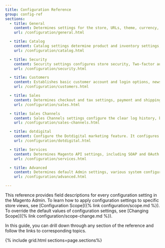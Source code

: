 ```yaml
---
title: Configuration Reference
group: config-ref
sections:
  - title: General
    content: Determines settings for the store, URLs, theme, currency, email addresses, store contacts, editor, and dashboard reports.
    url: /configuration/general.html

  - title: Catalog
    content: Catalog settings determine product and inventory settings, controls sitemap and RSS feed generation, and specifies the email template that is used to share products with friends.
    url: /configuration/catalog.html

  - title: Security
    content: Security settings configures store security, Two-factor authentication, and the Google reCAPTCHA feature.
    url: /configuration/security.html

  - title: Customers
    content: Establishes basic customer account and login options, newsletter settings, wish list, and the format of auto-generated coupon codes.
    url: /configuration/customers.html

  - title: Sales
    content: Determines checkout and tax settings, payment and shipping options, sales email and PDF print-outs, and Google API settings.
    url: /configuration/sales.html

  - title: Sales Channels
    content: Sales Channels settings configure the clear log history, background tasks source, debug login, and read-only mode settings. This feature is only available if your Magento 2 instance has Amazon Sales Channel installed and enabled.
    url: /configuration/sales-channels.html

  - title: dotdigital
    content: Configure the Dotdigital marketing feature. It configures the build segments and triggers, data mapping, and lets you create a relevant account and marketing campaigns.
    url: /configuration/dotdigital.html

  - title: Services
    content: Determines Magento API settings, including SOAP and OAuth.
    url: /configuration/services.html

  - title: Advanced
    content: Determines default Admin settings, various system configuration settings, advanced module controls, and developer tools (if the store is running in developer mode).
    url: /configuration/advanced.html

---
```


This reference provides field descriptions for every configuration setting in the Magento Admin. To learn how to apply configuration settings to specific store views, see [Configuration Scope]({% link configuration/scope.md %}).  To override the default values of configuration settings, see [Changing Scope]({% link configuration/scope-change.md %}).

In this guide, you can drill down through any section of the reference and follow the links to corresponding topics.

{% include grid.html sections=page.sections%}
